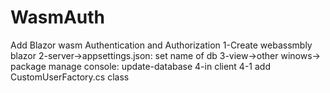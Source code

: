 # WasmAuth
Add Blazor wasm Authentication and Authorization
1-Create webassmbly blazor
2-server->appsettings.json: set name of db
3-view->other winows-> package manage console: update-database
4-in client 
4-1 add CustomUserFactory.cs class


